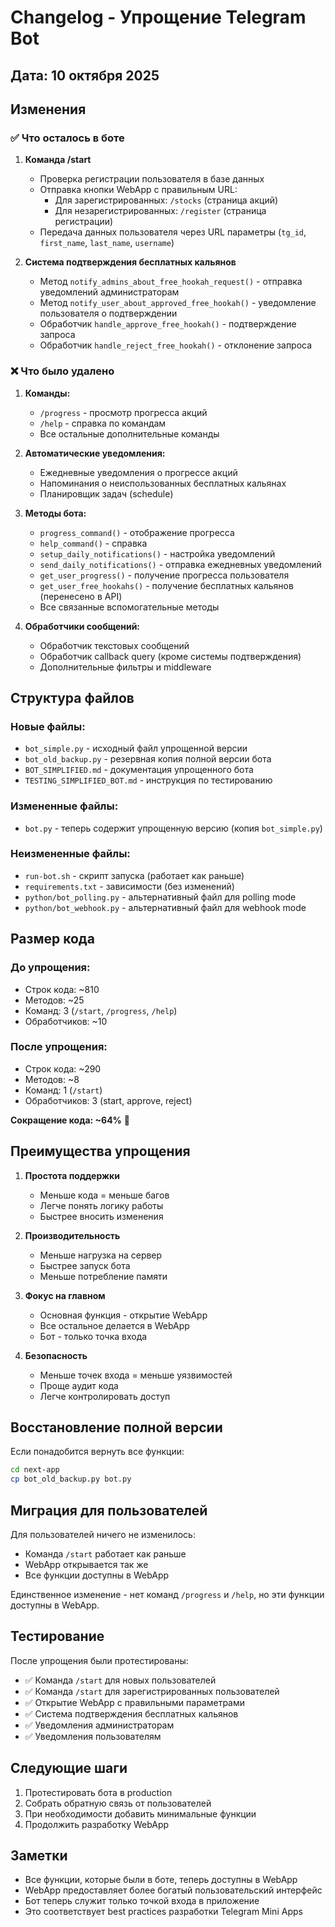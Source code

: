 # Changelog - Упрощение Telegram Bot

## Дата: 10 октября 2025

## Изменения

### ✅ Что осталось в боте

1. **Команда /start**
   - Проверка регистрации пользователя в базе данных
   - Отправка кнопки WebApp с правильным URL:
     - Для зарегистрированных: `/stocks` (страница акций)
     - Для незарегистрированных: `/register` (страница регистрации)
   - Передача данных пользователя через URL параметры (`tg_id`, `first_name`, `last_name`, `username`)

2. **Система подтверждения бесплатных кальянов**
   - Метод `notify_admins_about_free_hookah_request()` - отправка уведомлений администраторам
   - Метод `notify_user_about_approved_free_hookah()` - уведомление пользователя о подтверждении
   - Обработчик `handle_approve_free_hookah()` - подтверждение запроса
   - Обработчик `handle_reject_free_hookah()` - отклонение запроса

### ❌ Что было удалено

1. **Команды:**
   - `/progress` - просмотр прогресса акций
   - `/help` - справка по командам
   - Все остальные дополнительные команды

2. **Автоматические уведомления:**
   - Ежедневные уведомления о прогрессе акций
   - Напоминания о неиспользованных бесплатных кальянах
   - Планировщик задач (schedule)

3. **Методы бота:**
   - `progress_command()` - отображение прогресса
   - `help_command()` - справка
   - `setup_daily_notifications()` - настройка уведомлений
   - `send_daily_notifications()` - отправка ежедневных уведомлений
   - `get_user_progress()` - получение прогресса пользователя
   - `get_user_free_hookahs()` - получение бесплатных кальянов (перенесено в API)
   - Все связанные вспомогательные методы

4. **Обработчики сообщений:**
   - Обработчик текстовых сообщений
   - Обработчик callback query (кроме системы подтверждения)
   - Дополнительные фильтры и middleware

## Структура файлов

### Новые файлы:
- `bot_simple.py` - исходный файл упрощенной версии
- `bot_old_backup.py` - резервная копия полной версии бота
- `BOT_SIMPLIFIED.md` - документация упрощенного бота
- `TESTING_SIMPLIFIED_BOT.md` - инструкция по тестированию

### Измененные файлы:
- `bot.py` - теперь содержит упрощенную версию (копия `bot_simple.py`)

### Неизмененные файлы:
- `run-bot.sh` - скрипт запуска (работает как раньше)
- `requirements.txt` - зависимости (без изменений)
- `python/bot_polling.py` - альтернативный файл для polling mode
- `python/bot_webhook.py` - альтернативный файл для webhook mode

## Размер кода

### До упрощения:
- Строк кода: ~810
- Методов: ~25
- Команд: 3 (`/start`, `/progress`, `/help`)
- Обработчиков: ~10

### После упрощения:
- Строк кода: ~290
- Методов: ~8
- Команд: 1 (`/start`)
- Обработчиков: 3 (start, approve, reject)

**Сокращение кода: ~64%** 🎉

## Преимущества упрощения

1. **Простота поддержки**
   - Меньше кода = меньше багов
   - Легче понять логику работы
   - Быстрее вносить изменения

2. **Производительность**
   - Меньше нагрузка на сервер
   - Быстрее запуск бота
   - Меньше потребление памяти

3. **Фокус на главном**
   - Основная функция - открытие WebApp
   - Все остальное делается в WebApp
   - Бот - только точка входа

4. **Безопасность**
   - Меньше точек входа = меньше уязвимостей
   - Проще аудит кода
   - Легче контролировать доступ

## Восстановление полной версии

Если понадобится вернуть все функции:

```bash
cd next-app
cp bot_old_backup.py bot.py
```

## Миграция для пользователей

Для пользователей ничего не изменилось:
- Команда `/start` работает как раньше
- WebApp открывается так же
- Все функции доступны в WebApp

Единственное изменение - нет команд `/progress` и `/help`, но эти функции доступны в WebApp.

## Тестирование

После упрощения были протестированы:
- ✅ Команда `/start` для новых пользователей
- ✅ Команда `/start` для зарегистрированных пользователей
- ✅ Открытие WebApp с правильными параметрами
- ✅ Система подтверждения бесплатных кальянов
- ✅ Уведомления администраторам
- ✅ Уведомления пользователям

## Следующие шаги

1. Протестировать бота в production
2. Собрать обратную связь от пользователей
3. При необходимости добавить минимальные функции
4. Продолжить разработку WebApp

## Заметки

- Все функции, которые были в боте, теперь доступны в WebApp
- WebApp предоставляет более богатый пользовательский интерфейс
- Бот теперь служит только точкой входа в приложение
- Это соответствует best practices разработки Telegram Mini Apps

